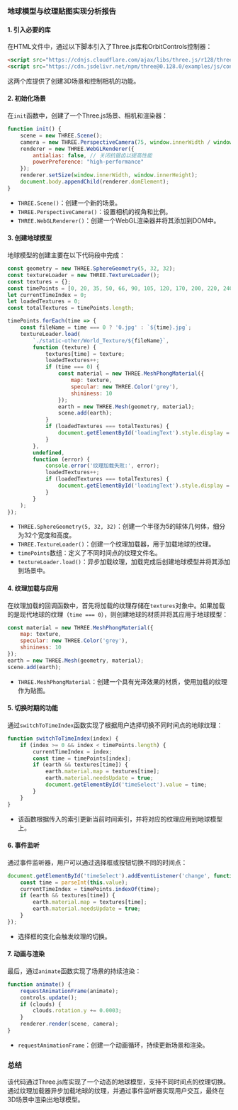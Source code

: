 ### 地球模型与纹理贴图实现分析报告

#### 1. 引入必要的库
在HTML文件中，通过以下脚本引入了Three.js库和OrbitControls控制器：
```html
<script src="https://cdnjs.cloudflare.com/ajax/libs/three.js/r128/three.min.js"></script>
<script src="https://cdn.jsdelivr.net/npm/three@0.128.0/examples/js/controls/OrbitControls.js"></script>
```
这两个库提供了创建3D场景和控制相机的功能。

#### 2. 初始化场景
在`init`函数中，创建了一个Three.js场景、相机和渲染器：
```javascript
function init() {
    scene = new THREE.Scene();
    camera = new THREE.PerspectiveCamera(75, window.innerWidth / window.innerHeight, 0.1, 1000);
    renderer = new THREE.WebGLRenderer({ 
        antialias: false, // 关闭抗锯齿以提高性能
        powerPreference: "high-performance" 
    });
    renderer.setSize(window.innerWidth, window.innerHeight);
    document.body.appendChild(renderer.domElement);
}
```
- `THREE.Scene()`：创建一个新的场景。
- `THREE.PerspectiveCamera()`：设置相机的视角和比例。
- `THREE.WebGLRenderer()`：创建一个WebGL渲染器并将其添加到DOM中。

#### 3. 创建地球模型
地球模型的创建主要在以下代码段中完成：
```javascript
const geometry = new THREE.SphereGeometry(5, 32, 32);
const textureLoader = new THREE.TextureLoader();
const textures = {};
const timePoints = [0, 20, 35, 50, 66, 90, 105, 120, 170, 200, 220, 240, 260, 280, 300, 340, 370, 400, 430, 450, 470, 540, 600, 750];
let currentTimeIndex = 0;
let loadedTextures = 0;
const totalTextures = timePoints.length;

timePoints.forEach(time => {
    const fileName = time === 0 ? '0.jpg' : `${time}.jpg`;
    textureLoader.load(
        `./static-other/World_Texture/${fileName}`,
        function (texture) {
            textures[time] = texture;
            loadedTextures++;
            if (time === 0) {
                const material = new THREE.MeshPhongMaterial({
                    map: texture,
                    specular: new THREE.Color('grey'),
                    shininess: 10
                });
                earth = new THREE.Mesh(geometry, material);
                scene.add(earth);
            }
            if (loadedTextures === totalTextures) {
                document.getElementById('loadingText').style.display = 'none';
            }
        },
        undefined,
        function (error) {
            console.error('纹理加载失败:', error);
            loadedTextures++;
            if (loadedTextures === totalTextures) {
                document.getElementById('loadingText').style.display = 'none';
            }
        }
    );
});
```
- `THREE.SphereGeometry(5, 32, 32)`：创建一个半径为5的球体几何体，细分为32个宽度和高度。
- `THREE.TextureLoader()`：创建一个纹理加载器，用于加载地球的纹理。
- `timePoints`数组：定义了不同时间点的纹理文件名。
- `textureLoader.load()`：异步加载纹理，加载完成后创建地球模型并将其添加到场景中。

#### 4. 纹理加载与应用
在纹理加载的回调函数中，首先将加载的纹理存储在`textures`对象中。如果加载的是现代地球的纹理（`time === 0`），则创建地球的材质并将其应用于地球模型：
```javascript
const material = new THREE.MeshPhongMaterial({
    map: texture,
    specular: new THREE.Color('grey'),
    shininess: 10
});
earth = new THREE.Mesh(geometry, material);
scene.add(earth);
```
- `THREE.MeshPhongMaterial`：创建一个具有光泽效果的材质，使用加载的纹理作为贴图。

#### 5. 切换时期的功能
通过`switchToTimeIndex`函数实现了根据用户选择切换不同时间点的地球纹理：
```javascript
function switchToTimeIndex(index) {
    if (index >= 0 && index < timePoints.length) {
        currentTimeIndex = index;
        const time = timePoints[index];
        if (earth && textures[time]) {
            earth.material.map = textures[time];
            earth.material.needsUpdate = true;
            document.getElementById('timeSelect').value = time;
        }
    }
}
```
- 该函数根据传入的索引更新当前时间索引，并将对应的纹理应用到地球模型上。

#### 6. 事件监听
通过事件监听器，用户可以通过选择框或按钮切换不同的时间点：
```javascript
document.getElementById('timeSelect').addEventListener('change', function () {
    const time = parseInt(this.value);
    currentTimeIndex = timePoints.indexOf(time);
    if (earth && textures[time]) {
        earth.material.map = textures[time];
        earth.material.needsUpdate = true;
    }
});
```
- 选择框的变化会触发纹理的切换。

#### 7. 动画与渲染
最后，通过`animate`函数实现了场景的持续渲染：
```javascript
function animate() {
    requestAnimationFrame(animate);
    controls.update();
    if (clouds) {
        clouds.rotation.y += 0.0003;
    }
    renderer.render(scene, camera);
}
```
- `requestAnimationFrame`：创建一个动画循环，持续更新场景和渲染。

### 总结
该代码通过Three.js库实现了一个动态的地球模型，支持不同时间点的纹理切换。通过纹理加载器异步加载地球的纹理，并通过事件监听器实现用户交互，最终在3D场景中渲染出地球模型。